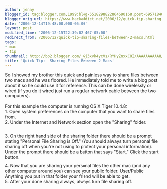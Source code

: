 ```yaml
---
author: jenny
blogger_id: tag:blogger.com,1999:blog-5518298822864690168.post-6957184030805343156
blogger_orig_url: https://www.hackaddict.net/2006/12/quick-tip-sharing-files-between-2-macs.html
date: '2006-12-14T19:48:00.000-05:00'
layout: post
modified_time: '2006-12-15T22:39:02.467-05:00'
redirect_from: /2006/12/quick-tip-sharing-files-between-2-macs.html
tags:
- mac
- tip
thumbnail: http://bp2.blogger.com/_Gj3xvk4ycVs/RYHyZnxxCOI/AAAAAAAAAA8/Z6YszCumsuc/s72-c/sys.jpg
title: 'Quick Tip:  Sharing Files Between 2 Macs'
---
```


So I showed my brother this quick and painless way to share files between two macs and he was floored.  He immediately told me to write a blog post about it so he could use it for reference.  This can be done wirelessly or wired (if you do it wired just run a regular network cable between the two computers).<br /><br />For this example the computer is running OS X Tiger 10.4.8:<br />1.  Open system preferences on the computer that you want to share files from.<br />2. Under the Internet and Network section open the "Sharing" folder.<br /><a onblur="try {parent.deselectBloggerImageGracefully();} catch(e) {}" href="http://bp2.blogger.com/_Gj3xvk4ycVs/RYHyZnxxCOI/AAAAAAAAAA8/Z6YszCumsuc/s1600-h/sys.jpg"><img style="margin: 0px auto 10px; display: block; text-align: center; cursor: pointer;" src="http://bp2.blogger.com/_Gj3xvk4ycVs/RYHyZnxxCOI/AAAAAAAAAA8/Z6YszCumsuc/s320/sys.jpg" alt="" id="BLOGGER_PHOTO_ID_5008550782601070818" border="0" /></a><br />3.  On the right hand side of the sharing folder there should be a prompt stating "Personal File Sharing is Off."  (You should always turn personal file sharing off when you're not using to protect your personal information).  Under the prompt there should be a button that says "Start."  Click the start button.<br /><a onblur="try {parent.deselectBloggerImageGracefully();} catch(e) {}" href="http://bp0.blogger.com/_Gj3xvk4ycVs/RYHzBHxxCPI/AAAAAAAAABE/DVjdtytOJcQ/s1600-h/off.jpg"><img style="margin: 0px auto 10px; display: block; text-align: center; cursor: pointer;" src="http://bp0.blogger.com/_Gj3xvk4ycVs/RYHzBHxxCPI/AAAAAAAAABE/DVjdtytOJcQ/s320/off.jpg" alt="" id="BLOGGER_PHOTO_ID_5008551461205903602" border="0" /></a>4. Now that you are sharing your personal files the other mac (and any other computer around you) can see your public folder.  User/Public  Anything you put in that folder your friend will be able to get.<br />5. After your done sharing always, always turn file sharing off.